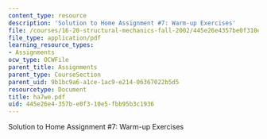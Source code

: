 ```yaml
---
content_type: resource
description: 'Solution to Home Assignment #7: Warm-up Exercises'
file: /courses/16-20-structural-mechanics-fall-2002/445e26e4357be0f310e5fbb95b3c1936_ha7we.pdf
file_type: application/pdf
learning_resource_types:
- Assignments
ocw_type: OCWFile
parent_title: Assignments
parent_type: CourseSection
parent_uid: 9b1bc9a6-a1ce-1ac9-e214-06367022b5d5
resourcetype: Document
title: ha7we.pdf
uid: 445e26e4-357b-e0f3-10e5-fbb95b3c1936
---
```

Solution to Home Assignment #7: Warm-up Exercises

